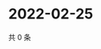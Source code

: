 # 2022-02-25

共 0 条

<!-- BEGIN WEIBO -->
<!-- 最后更新时间 Fri Feb 25 2022 04:12:36 GMT+0800 (China Standard Time) -->

<!-- END WEIBO -->
